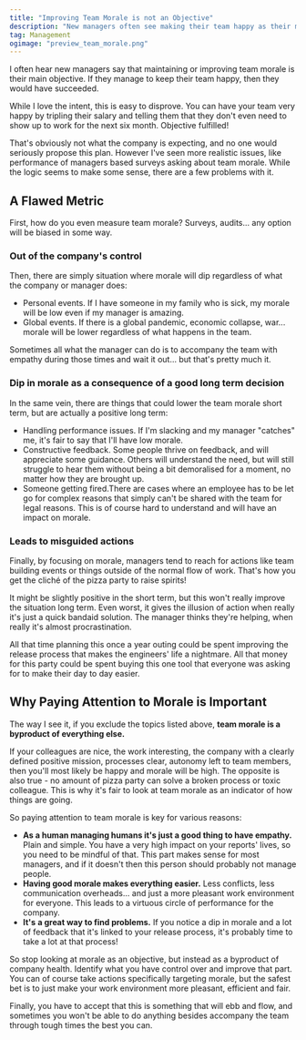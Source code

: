```yaml
---
title: "Improving Team Morale is not an Objective"
description: "New managers often see making their team happy as their main objective. Here's the problem with this approach."
tag: Management
ogimage: "preview_team_morale.png"
---
```


I often hear new managers say that maintaining or improving team morale is their main objective. If they manage to keep their team happy, then they would have succeeded.

While I love the intent, this is easy to disprove. You can have your team very happy by tripling their salary and telling them that they don't even need to show up to work for the next six month. Objective fulfilled!

That's obviously not what the company is expecting, and no one would seriously propose this plan. However I've seen more realistic issues, like performance of managers based surveys asking about team morale. While the logic seems to make some sense, there are a few problems with it.

## A Flawed Metric

First, how do you even measure team morale? Surveys, audits... any option will be biased in some way.

### Out of the company's control

Then, there are simply situation where morale will dip regardless of what the company or manager does:

- Personal events. If I have someone in my family who is sick, my morale will be low even if my manager is amazing.
- Global events. If there is a global pandemic, economic collapse, war... morale will be lower regardless of what happens in the team.

Sometimes all what the manager can do is to accompany the team with empathy during those times and wait it out... but that's pretty much it.

### Dip in morale as a consequence of a good long term decision

In the same vein, there are things that could lower the team morale short term, but are actually a positive long term:

- Handling performance issues. If I'm slacking and my manager "catches" me, it's fair to say that I'll have low morale.
- Constructive feedback. Some people thrive on feedback, and will appreciate some guidance. Others will understand the need, but will still struggle to hear them without being a bit demoralised for a moment, no matter how they are brought up.
- Someone getting fired.There are cases where an employee has to be let go for complex reasons that simply can't be shared with the team for legal reasons. This is of course hard to understand and will have an impact on morale.

### Leads to misguided actions

Finally, by focusing on morale, managers tend to reach for actions like team building events or things outside of the normal flow of work. That's how you get the cliché of the pizza party to raise spirits!

It might be slightly positive in the short term, but this won't really improve the situation long term. Even worst, it gives the illusion of action when really it's just a quick bandaid solution. The manager thinks they're helping, when really it's almost procrastination.

All that time planning this once a year outing could be spent improving the release process that makes the engineers' life a nightmare. All that money for this party could be spent buying this one tool that everyone was asking for to make their day to day easier.

## Why Paying Attention to Morale is Important

The way I see it, if you exclude the topics listed above, **team morale is a byproduct of everything else.** 

If your colleagues are nice, the work interesting, the company with a clearly defined positive mission, processes clear, autonomy left to team members, then you'll most likely be happy and morale will be high. The opposite is also true - no amount of pizza party can solve a broken process or toxic colleague. This is why it's fair to look at team morale as an indicator of how things are going.

So paying attention to team morale is key for various reasons:

- **As a human managing humans it's just a good thing to have empathy.** Plain and simple. You have a very high impact on your reports' lives, so you need to be mindful of that. This part makes sense for most managers, and if it doesn't then this person should probably not manage people.
- **Having good morale makes everything easier.** Less conflicts, less communication overheads... and just a more pleasant work environment for everyone. This leads to a virtuous circle of performance for the company.
- **It's** **a great way to find problems.** If you notice a dip in morale and a lot of feedback that it's linked to your release process, it's probably time to take a lot at that process!

So stop looking at morale as an objective, but instead as a byproduct of company health. Identify what you have control over and improve that part. You can of course take actions specifically targeting morale, but the safest bet is to just make your work environment more pleasant, efficient and fair.

Finally, you have to accept that this is something that will ebb and flow, and sometimes you won't be able to do anything besides accompany the team through tough times the best you can.